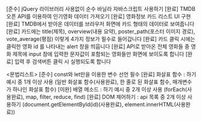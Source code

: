 [준수] jQuery 라이브러리 사용없이 순수 바닐라 자바스크립트 사용하기
[완료] TMDB 오픈 API를 이용하여 인기영화 데이터 가져오기
[완료] 영화정보 카드 리스트 UI 구현
[완료] TMDB에서 받아온 데이터를 브라우저 화면에 카드 형태의 데이터로 보여줍니다
[완료] 카드에는 title(제목), overview(내용 요약), poster_path(포스터 이미지 경로), vote_average(평점) 이렇게 4가지 정보가 필수로 들어갑니다
[완료] 카드 클릭 시에는 클릭한 영화 id 를 나타내는 alert 창을 띄웁니다
[완료] API로 받아온 전체 영화들 중 영화 제목에 input 창에 입력한 문자값이 포함되는 영화들만 화면에 보이도록 합니다
[완료] 입력 후 검색버튼 클릭 시 실행되도록 합니다

<문법리스트>
[준수] const와 let만을 이용한 변수 선언 필수
[완료] 화살표 함수 : 하기 예시 중 1개 이상 사용 (일반 화살표 함수(사용완료), 한 줄로 된 화살표 함수, 매개변수가 하나인 화살표 함수)
[미완] 배열 메소드 : 하기 예시 중 2개 이상 사용 (forEach(사용완료), map, filter, reduce, find)
[완료] DOM 제어하기 : api 목록 중 2개 이상 사용하기 (document.getElementById(id)(사용완료), element.innerHTML(사용완료))

